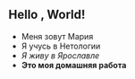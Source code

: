 ## Hello , World!
+ Меня зовут Мария  
+ Я учусь в Нетологии  
+ _Я живу в Ярославле_
+ __Это моя домашняя работа__



